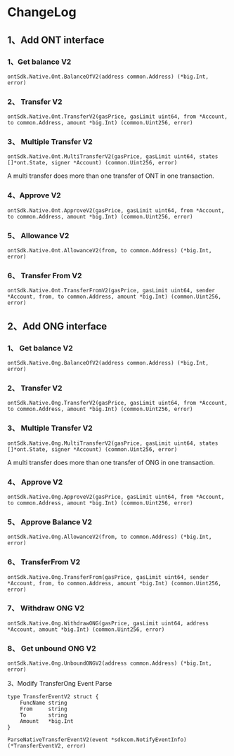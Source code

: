 # ChangeLog

## 1、Add ONT interface

### 1、Get balance V2

```
ontSdk.Native.Ont.BalanceOfV2(address common.Address) (*big.Int, error)
```

### 2、 Transfer V2

```
ontSdk.Native.Ont.TransferV2(gasPrice, gasLimit uint64, from *Account, to common.Address, amount *big.Int) (common.Uint256, error)
```

### 3、 Multiple Transfer V2

```
ontSdk.Native.Ont.MultiTransferV2(gasPrice, gasLimit uint64, states []*ont.State, signer *Account) (common.Uint256, error)
```

A multi transfer does more than one transfer of ONT in one transaction.

### 4、Approve V2

```
ontSdk.Native.Ont.ApproveV2(gasPrice, gasLimit uint64, from *Account, to common.Address, amount *big.Int) (common.Uint256, error)
```

### 5、 Allowance V2

```
ontSdk.Native.Ont.AllowanceV2(from, to common.Address) (*big.Int, error)
```

### 6、 Transfer From V2

```
ontSdk.Native.Ont.TransferFromV2(gasPrice, gasLimit uint64, sender *Account, from, to common.Address, amount *big.Int) (common.Uint256, error)
```

## 2、Add ONG interface

### 1、 Get balance V2

```
ontSdk.Native.Ong.BalanceOfV2(address common.Address) (*big.Int, error)
```

### 2、 Transfer V2

```
ontSdk.Native.Ong.TransferV2(gasPrice, gasLimit uint64, from *Account, to common.Address, amount *big.Int) (common.Uint256, error)
```

### 3、 Multiple Transfer V2

```
ontSdk.Native.Ong.MultiTransferV2(gasPrice, gasLimit uint64, states []*ont.State, signer *Account) (common.Uint256, error)
```

A multi transfer does more than one transfer of ONG in one transaction.

### 4、 Approve V2

```
ontSdk.Native.Ong.ApproveV2(gasPrice, gasLimit uint64, from *Account, to common.Address, amount *big.Int) (common.Uint256, error)
```

### 5、 Approve Balance V2

```
ontSdk.Native.Ong.AllowanceV2(from, to common.Address) (*big.Int, error)
```

### 6、 TransferFrom V2

```
ontSdk.Native.Ong.TransferFrom(gasPrice, gasLimit uint64, sender *Account, from, to common.Address, amount *big.Int) (common.Uint256, error)
```

### 7、 Withdraw ONG V2

```
ontSdk.Native.Ong.WithdrawONG(gasPrice, gasLimit uint64, address *Account, amount *big.Int) (common.Uint256, error)
```

### 8、 Get unbound ONG V2

```
ontSdk.Native.Ong.UnboundONGV2(address common.Address) (*big.Int, error)
```

3、Modify TransferOng Event Parse
```
type TransferEventV2 struct {
	FuncName string
	From     string
	To       string
	Amount   *big.Int
}

ParseNativeTransferEventV2(event *sdkcom.NotifyEventInfo) (*TransferEventV2, error) 
```